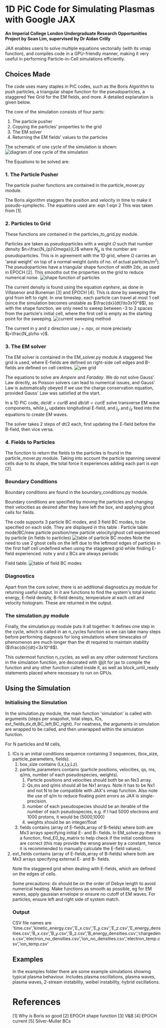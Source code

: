 # 1D PiC Code for Simulating Plasmas with Google JAX

**An Imperial College London Undergraduate Research Opportunities Project by Sean Lim, supervised by Dr Aidan Crilly**

JAX enables users to solve multiple equations vectorially (with its vmap function), and compiles code in a GPU-friendly manner, making it very useful in performing Particle-in-Cell simulations efficiently.



## Choices Made

The code uses many staples in PiC codes, such as the Boris Algorithm to push particles, a triangular shape function for the pseudoparticles, a staggered Yee Grid for the EM fields, and more. A detailed explanation is given below.

The core of the simulation consists of four parts: 
<ol>
    <li> The particle pusher
    <li> Copying the particles' properties to the grid
    <li> The EM solver
    <li> Returning the EM fields' values to the particles
</ol>

The schematic of one cycle of the simulation is shown:
![diagram of one cycle of the simulation](/Images/cycle.png)

The Equations to be solved are:

### 1. The Particle Pusher
The particle pusher functions are contained in the particle_mover.py module.

The Boris algorithm staggers the position and velocity in time to make it pseudo-symplectic. The equations used are:
eqn 1
eqn 2
This was taken from [1].

### 2. Particles to Grid
These functions are contained in the particles_to_grid.py module.

Particles are taken as pseudoparticles with a weight $\Omega$ such that number density $n=\frac{N_{p}\Omega}{L}$ where $N_{p}$ is the number are pseudoparticles. This is in agreement with the 1D grid, where $\Omega$ carries an 'areal weight' on top of a normal weight (units of no. of actual particles/$m^2$). The pseudoparticles have a triangular shape function of width 2dx, as used in EPOCH [2]. This smooths out the properties on the grid to reduce numerical noise.
![shape function of particles](/Images/shapefunction.png)

The current density is found using the equation $eqn here$, as done in Villasenor and Buneman [3] and EPOCH [4]. This is done by sweeping the grid from left to right. In one timestep, each particle can travel at most 1 cell (since the simulation becomes unstable as $\frac{dx}{dt}\to3x10^8$), so with the shape function, we only need to sweep between -3 to 2 spaces from the particle's initial cell, where the first cell is empty as the starting point for the sweeping.
![current sweeping method](/images/current_sweep.png)

The current in y and z direction use $j=nqv$, or more precisely $j=\frac{N_p\rho v}$.

### 3. The EM solver
The EM solver is contained in the EM_solver.py module.A staggered Yee grid is used, where E-fields are defined on right-side cell edges and B-fields are defined on cell centres. 
![yee grid](/Images/yee_grid.png)

The equations to solve are $Ampere$ and $Faraday$. We do not solve Gauss' Law directly, as Poisson solvers can lead to numerical issues, and Gauss' Law is automatically obeyed if we use the charge conservation equation, provided Gauss' Law was satisfied at the start.

In a 1D PiC code, $de/dt = curlB$ and $db/dt = curlE$ solve transverse EM wave components, while $j_x$ updates longitudinal E-field, and $j_y$ and $j_z$ feed into the equations to create EM waves.

The solver takes 2 steps of dt/2 each, first updating the E-field before the B-field, then vice versa. 


### 4. Fields to Particles
The function to return the fields to the particles is found in the particle_mover.py module. Taking into account the particle spanning several cells due to its shape, the total force it experiences adding each part is $eqn$ [2].

### Boundary Conditions
Boundary conditions are found in the boundary_conditions.py module.

Boundary conditions are specified by moving the particles and changing their velocities as desired after they have left the box, and applying ghost cells for fields.

The code supports 3 particle BC modes, and 3 field BC modes, to be specified on each side. They are displayed in this table :
Particle table:
mode/BC/new particle position/new particle velocity/ghost cell experienced by particle (in fields to particles)
![table of particle BC modes](/Images/part_BC_table.png)
Note the need to use 2 ghost cells on the left due to the leftmost edges of particles in the first half cell undefined when using the staggered grid  while finding E-field experienced.
note y and z BCs are always periodic

Field table:
![table of field BC modes](Images/field_BC_table.png)

### Diagnostics
Apart from the core solver, there is an additional diagnostics.py module for returning useful output. In it are functions to find the system's total kinetic energy, E-field density, B-field density, temperature at each cell and velocity histogram. These are returned in the output.

### The simulation.py module
Finally, the simulation.py module puts it all together. It defines one step in the cycle, which is called in an n_cycles function so we can take many steps before performing diagnosis for long simulations where timescales of phenomenon are much longer than the dt required to maintain stability ($\frac{dx}{dt}<3x10^8$). 

This outermost function n_cycles, as well as any other outermost functions in the simulation function, are decorated with @jit for jax to compile the function and any other function called inside it, as well as block_until_ready statements placed where necessary to run on GPUs. 

## Using the Simulation

### Initialising the Simulation

In the simulation.py module, the main function 'simulation' is called with arguments (steps per snapshot, total steps, ICs, ext_fields,dx,dt,BC_left,BC_right). For neatness, the arguments in simulation are wrapped to be called, and then unwrapped within the simulation function. 

For N particles and M cells,
<ol>
    <li>ICs is an initial conditions sequence containing 3 sequences, (box_size, particle_parameters, fields). 
      <ol>
        <li>box_size contains (Lx,Ly,Lz). </li>
        <li>particle_parameters contains (particle positions, velocities, qs, ms, q/ms, number of each pseudospecies, weights).
          <ol>
            <li>Particle positions and velocities should both be an Nx3 array.</li>
            <li>Qs,ms and q/ms should all be Nx1 arrays. Note it has to be Nx1 and not N to be compatible with JAX's vmap function. Also note the use of q/m to reduce floating point errors as JAX is single-precision.</li>
            <li>number of each pseudospecies should be an iterable of the number of each pseudospecies, e.g. if I had 5000 electrons and 1000 protons, it would be (5000,1000)</li>
            <li>weights should be an integer/float
          </ol>
        </li>
        <li> fields contains (array of E-fields,array of B-fields) where both are Mx3 arrays specifying initial E- and B- fields. In EM_solver.py there is a function, find_E0_by_matrix to help check if the initial conditions are correct (this may provide the wrong answer by a constant, hence it is recommended to manually calculate the E-field values). </li>
      </ol>
    </li>
    <li>ext_fields contains (array of E-fields,array of B-fields) where both are Mx3 arrays specifying external E- and B- fields.

Note the staggered grid when dealing with E-fields, which are defined on the edges of cells.

Some precautions: dx should be on the order of Debye length to avoid numerical heating. Make functions as smooth as possible, eg for EM waves, apply gaussian envelope or ensure no cutoff of EM waves. For particles, ensure left and right side of system match.


### Output
CSV file names are 'time.csv','kinetic_energy.csv','E_x.csv','E_y.csv','E_z.csv','E_energy_densities.csv','B_x.csv','B_y.csv','B_z.csv','B_energy_densities.csv','chargedens.csv','electron_no_densities.csv','ion_no_densities.csv','electron_temp.csv','ion_temp.csv'


## Examples

In the examples folder there are some example simulations showing typical plasma behaviour. Includes plasma oscillations, plasma waves, plasma waves, 2-stream instability, weibel instability, hybrid oscillations.

# References
[1] Why is Boris so good
[2] EPOCH shape function
[3] V&B
[4] EPOCH current
[5] Silver-Muller BCs